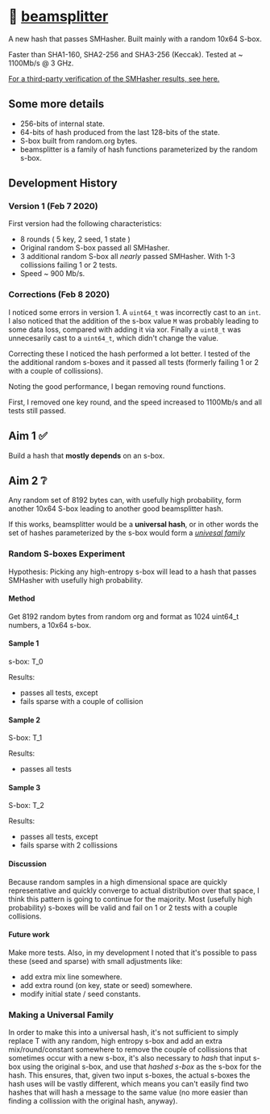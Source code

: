 # :gem: [beamsplitter](https://github.com/cris691/beamsplitter)

A new hash that passes SMHasher. Built mainly with a random 10x64 S-box.

Faster than SHA1-160, SHA2-256 and SHA3-256 (Keccak). Tested at ~ 1100Mb/s @ 3 GHz.

[For a third-party verification of the SMHasher results, see here.](https://github.com/rurban/smhasher/blob/master/doc/beamsplitter)

## Some more details

- 256-bits of internal state. 
- 64-bits of hash produced from the last 128-bits of the state.
- S-box built from random.org bytes.
- beamsplitter is a family of hash functions parameterized by the random s-box.

## Development History

### Version 1 (Feb 7 2020)

First version had the following characteristics:

- 8 rounds ( 5 key, 2 seed, 1 state )
- Original random S-box passed all SMHasher. 
- 3 additional random S-box all *nearly* passed SMHasher. With 1-3 collissions failing 1 or 2 tests.
- Speed ~ 900 Mb/s.

### Corrections (Feb 8 2020)

I noticed some errors in version 1. A `uint64_t` was incorrectly cast to an `int`. 
I also noticed that the addition of the s-box value `M` was probably leading to some data loss, 
compared with adding it via xor. Finally a `uint8_t` was unnecesarily cast to a `uint64_t`, which didn't
change the value. 

Correcting these I noticed the hash performed a lot better. I tested of the the additional random s-boxes
and it passed all tests (formerly failing 1 or 2 with a couple of collissions). 

Noting the good performance, I began removing round functions.

First, I removed one key round, and the speed increased to 1100Mb/s and all tests still passed.



## Aim 1 :white_check_mark:

Build a hash that **mostly depends** on an s-box. 

## Aim 2 :grey_question:

Any random set of 8192 bytes can, with usefully high probability, form another 10x64 S-box leading to another good beamsplitter hash.

If this works, beamsplitter would be a **universal hash**, or in other words the set of hashes parameterized by the s-box would form a [*univesal family*](https://en.wikipedia.org/wiki/Universal_hashing)

### Random S-boxes Experiment

Hypothesis: Picking any high-entropy s-box will lead to a hash that passes SMHasher with usefully high probability. 

#### Method

Get 8192 random bytes from random org and format as 1024 uint64_t numbers, a 10x64 s-box.

#### Sample 1

s-box: T_0

Results:

- passes all tests, except
- fails sparse with a couple of collision

#### Sample 2

S-box: T_1

Results:

- passes all tests

#### Sample 3

S-box: T_2

Results:

- passes all tests, except
- fails sparse with 2 collissions

#### Discussion

Because random samples in a high dimensional space are quickly representative and quickly converge to actual distribution over that space, I think this pattern is going to continue for the majority. Most (usefully high probability) s-boxes will be valid and fail on 1 or 2 tests with a couple collisions.

#### Future work

Make more tests. Also, in my development I noted that it's possible to pass these (seed and sparse) with small adjustments like:

- add extra mix line somewhere.
- add extra round (on key, state or seed) somewhere.
- modify initial state / seed constants.

### Making a Universal Family

In order to make this into a universal hash, it's not sufficient to simply replace T with any random, high entropy s-box and add an extra mix/round/constant somewhere to remove the couple of collissions that sometimes occur with a new s-box, it's also necessary to *hash* that input s-box using the original s-box, and use that *hashed s-box* as the s-box for the hash. This ensures, that, given two input s-boxes, the actual s-boxes the hash uses will be vastly different, which means you can't easily find two hashes that will hash a message to the same value (no more easier than finding a collission with the original hash, anyway). 


